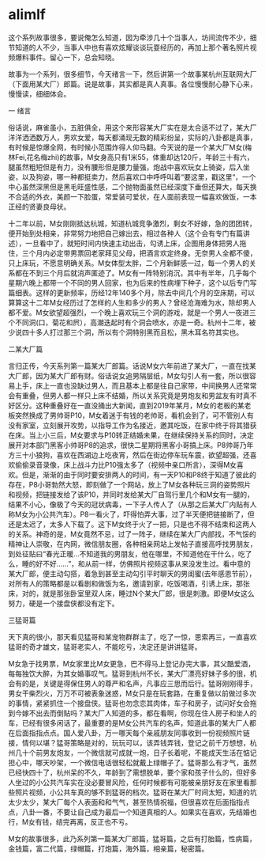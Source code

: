 # alimlf

这个系列故事很多，要说俺怎么知道，因为牵涉几十个当事人，坊间流传不少，细节知道的人不少，当事人中也有喜欢炫耀谈谈玩耍经历的，再加上那个著名照片视频爆料事件。留心一下，总会知晓。

故事为一个系列，很多细节，今天绪言一下，然后讲第一个故事某杭州互联网大厂（下面用某大厂）郎篇。说是故事，其实都是真人真事。各位慢慢耐心静下心来，慢慢读，细细体会。

一 绪言

俗话说，麻雀虽小，五脏俱全，用这个来形容某大厂实在是太合适不过了，某大厂洋洋洒洒数万人，男欢女爱，每天都涌现无数的精彩纷呈，实际的八卦都是真事，有时候是惊爆全网，有时候小范围炸得人仰马翻。今天说的是一个某大厂M女(梅林Fei,花名梅zhi)的故事，M女身高只有1米55，体重却达120斤，年龄三十有六，腿虽然粗短但是有力，没有腰形但是腰力量强，炮战中喜欢玩女上骑姿，后入坐姿，以及狗姿，哪一种都挺卖力，然后喜欢口中呼呼叫着“要这里，戳这里“，一个中心虽然深黑但是黑毛旺盛性感，二个抛物面虽然已经深度下垂但还算大，每天换不合适的外衣，美颜一下脸蛋，常爱装可爱状，在人面前表现一幅喜欢做饭，一本正经的贤妻良母状。

十二年以前，M女刚刚抵达杭城，知道杭城竞争激烈，剩女不好嫁，急的团团转，便开始到处相亲，非常努力地把自己嫁出去，相过各种人（这个会有专门有篇讲述），一旦看中了，就短时间内快速主动出击，勾诱上床，企图用身体把男人拖住，三个月内必定带男票回老家拜见父母，把酒言欢定终身。无奈男人全都不傻，只上床玩，不愿意明确关系。M女体型太胖，二个月新鲜感一过，每一个男人的关系都在不到三个月后就消声匿迹了。M女有一阵特别消沉，其中有半年，几乎每个星期六晚上都带一个不同的男人回家，也为后来的性病埋下种子，这个以后专门写篇细表。这样的更新频率，历经12年140多个月，除去中间几个月的空床期，可以算算这十二年M女经历过了怎样的人生和多少的男人？曾经沧海难为水，除却男人都不爱。M女欲望超强烈，一个晚上喜欢玩三个洞的游戏，就是一个男人一夜进三个不同洞(口，菊花和屄），高潮迭起时有个洞会喷水，亦是一奇。杭州十二年，被少说四十多人打过那三个洞，所以有个洞特别黑而且松，黑木耳名符其实也。

二某大厂篇

言归正传，今天系列第一篇某大厂郎篇。话说M女六年前进了某大厂，一直在找某大厂郎，因为某大厂郎有财。俗话说女追男隔层纸，M女勾引人有一套，所以很容易上手，床上一直也没缺过男人，而且基本上都是往自己家带，中间换男人还常常会有重叠，但男人都一样只上床不结婚，所以关系究竟是男炮友和男盆友有时真不好区分。这种重叠好在一直没捅出大新闻，直到2019年某月，M女的老板的某老板突然换成了男帅哥P10，M女着迷于有钱的老帅哥，看机会到了，可不管别人有没有家室，立刻展开攻势，以指导工作为名接近，邀其吃饭，在家中终于将其猎获在床。当上小三后，M女要求与P10转正结婚未果，在继续保持关系的同时，决定展开对本部门黑客小帅哥P8的追求，很快二星期将黑客小哥搞上床。P8帅哥乃年方三十小狼狗，喜欢在西湖边上吃夜宵，然后在街边停车玩车震，欲望超强，还喜欢偷偷录音录像，床上战斗力比P10强太多了（视频中亲口所言），深得M女喜欢。但是，渐渐的由于同时要安排两人的时间，有一天P10和P8终于知道了彼此的存在，P8小哥勃然大怒，即刻做了一个网站，放上了M女各种玩三洞的姿势照片和视频，把链接发给了该P10，并同时发给某大厂自驾行里几个和M女有一腿的，结果不小心，像极了今天的冠状病毒，一下子人传人了（从那之后某大厂内贴有人称M女为小公共汽车）。P8一看火了，吓得怕弄大事，过了半天便把链接断了，但还是太迟了，太多人下载了。这下M女终于火了一把，只是也不得不结束和这两人的关系。神奇的是，M女竟然不忌，过了一阵子，继续在某大厂内部找，不气馁的精神让人崇敬，在内网，微信朋友圈，各种相亲网站上发帖子直接高呼找男朋友，到处征贴曰“春光正暖…不知道我的男朋友，他在哪里，不知道他在干什么，吃了么，睡的好不好……”，和从前一样，仿佛照片视频这事从来没发生过。看中意的某大厂郎，便主动勾搭，着急到甚至主动勾引平时聊天的男闺蜜(去年感恩节前），对所有人的策略都是以看剧和做饭为名，邀请到家，吃饭喝酒，引诱上床，那张床，对的，就是那张卧室里双人床，睡过N个某大厂郎，很是刺激。即便M女这么努力，硬是一个接盘侠都没有定下。


三猛哥篇

天下真的很小，那天看见猛哥和某宠物群群主了，吃了一惊，思索再三，一直喜欢猛哥的奇才雄文，猛哥老实人，不能吃亏，决定还是讲讲猛哥。

M女急于找男票，M女家里比M女更急，巴不得马上登记办完大事，其父酷爱酒，每每独饮大醉，为其女婚事叹气。猛哥到杭州不长，某大厂漂亮好妹子多的很，机会有的是，关键是得保住男人的尊严和名声，凡事应三思而后行。猛哥刚刚得手，男女干柴烈火，万万不可被表象迷惑，M女只是在玩套路，在重复做以前做过多次的事情，紧紧抓住一个接盘侠。猛哥也勿念恋其肉体，车子和房子，试问好女会拖到今嫁不出去而倒贴吗？某大厂人知道的多，都在看啊，你现在住人房子和坐人的车，已经有很多闲话了，最重要的是M女公共汽车的名声，知道此事的某大厂人都在后面指指点点。国人爱八卦，万一哪天每个亲戚朋友同事收到一份视频照片链接，情何以堪？猛哥策略是对的，玩玩可以，该弄钱弄钱，登记之前千万想想，杭州几十个前男友炮友，一个微信就可成就一炮，日子长着呢，不能成天生活在惦记担心中，哪天吵架，一个微信电话很轻松就戴上绿帽子了。猛哥那么有才气，虽然已经快四十了，杭州呆的不久，年龄到了需想脱单，要个家和孩子什么的，但好多人坐过的小公共汽车实在没必要冒风险，任何时候都有可能被亲朋好友在家里看那些照片视频，小公共车真的够不到猛哥的档次。猛哥在某大厂时间太短，知道的坑太少太少，某大厂每个人表面和和气气，甚至热情祝福，但很喜欢在后面指指点点，八卦一番，不要让自己成为最后一个知道真相的人。如果实在喜欢，先结婚也行，M女有钱，结完再离，反正也不亏。


M女的故事很多，此乃系列第一篇某大厂郎篇，猛哥篇，之后有打胎篇，性病篇，金钱篇，富二代篇，绿帽篇，打炮篇，海外篇，相亲篇，秘密篇。


